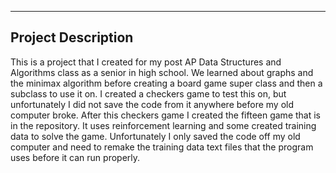 ---------------------
Project Description
---------------------
This is a project that I created for my post AP Data Structures and Algorithms class as a senior in high school. We learned about graphs and the minimax algorithm before creating a board game super class and then a subclass to use it on. I created a checkers game to test this on, but unfortunately I did not save the code from it anywhere before my old computer broke. After this checkers game I created the fifteen game that is in the repository. It uses reinforcement learning and some created training data to solve the game. Unfortunately I only saved the code off my old computer and need to remake the training data text files that the program uses before it can run properly. 
